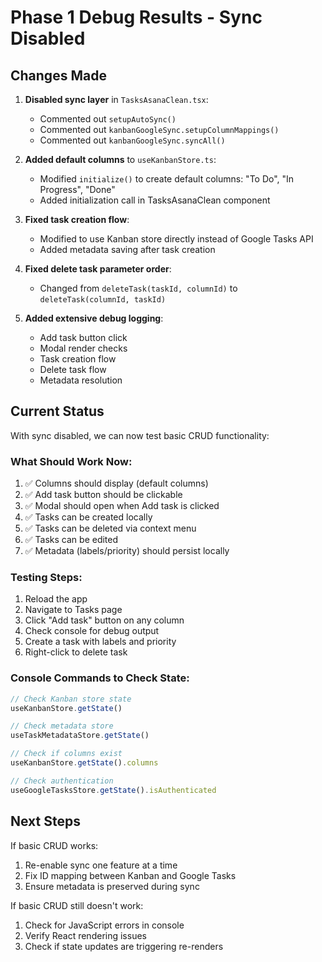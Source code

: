 # Phase 1 Debug Results - Sync Disabled

## Changes Made

1. **Disabled sync layer** in `TasksAsanaClean.tsx`:
   - Commented out `setupAutoSync()`
   - Commented out `kanbanGoogleSync.setupColumnMappings()`
   - Commented out `kanbanGoogleSync.syncAll()`

2. **Added default columns** to `useKanbanStore.ts`:
   - Modified `initialize()` to create default columns: "To Do", "In Progress", "Done"
   - Added initialization call in TasksAsanaClean component

3. **Fixed task creation flow**:
   - Modified to use Kanban store directly instead of Google Tasks API
   - Added metadata saving after task creation

4. **Fixed delete task parameter order**:
   - Changed from `deleteTask(taskId, columnId)` to `deleteTask(columnId, taskId)`

5. **Added extensive debug logging**:
   - Add task button click
   - Modal render checks
   - Task creation flow
   - Delete task flow
   - Metadata resolution

## Current Status

With sync disabled, we can now test basic CRUD functionality:

### What Should Work Now:
1. ✅ Columns should display (default columns)
2. ✅ Add task button should be clickable
3. ✅ Modal should open when Add task is clicked
4. ✅ Tasks can be created locally
5. ✅ Tasks can be deleted via context menu
6. ✅ Tasks can be edited
7. ✅ Metadata (labels/priority) should persist locally

### Testing Steps:
1. Reload the app
2. Navigate to Tasks page
3. Click "Add task" button on any column
4. Check console for debug output
5. Create a task with labels and priority
6. Right-click to delete task

### Console Commands to Check State:
```javascript
// Check Kanban store state
useKanbanStore.getState()

// Check metadata store
useTaskMetadataStore.getState()

// Check if columns exist
useKanbanStore.getState().columns

// Check authentication
useGoogleTasksStore.getState().isAuthenticated
```

## Next Steps

If basic CRUD works:
1. Re-enable sync one feature at a time
2. Fix ID mapping between Kanban and Google Tasks
3. Ensure metadata is preserved during sync

If basic CRUD still doesn't work:
1. Check for JavaScript errors in console
2. Verify React rendering issues
3. Check if state updates are triggering re-renders